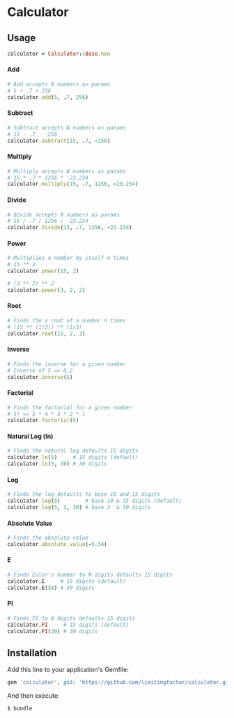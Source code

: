 # Calculator

## Usage
```ruby
calculator = Calculator::Base.new
```
#### Add
```ruby
# Add accepts N numbers as params
# 5 + .7 + 256
calculator.add(5, .7, 256)
```

#### Subtract
```ruby
# Subtract accepts N numbers as params
# 15 - .7 - -256
calculator.subtract(15, .7, -256)
```

#### Multiply
```ruby
# Multiply accepts N numbers as params
# 15 * .7 * 1256 * -23.234
calculator.multiply(15, .7, 1256, -23.234)
```

#### Divide
```ruby
# Divide accepts N numbers as params
# 15 / .7 / 1256 / -23.234
calculator.divide(15, .7, 1256, -23.234)
```

#### Power
```ruby
# Multiplies a number by itself n times
# 15 ** 2
calculator.power(15, 2)

# (3 ** 2) ** 2
calculator.power(3, 2, 2)
```

#### Root
```ruby
# Finds the x root of a number n times
# (15 ** (1/2)) ** (1/3)
calculator.root(15, 2, 3)
```

#### Inverse
```ruby
# Finds the inverse for a given number
# Inverse of 5 => 0.2
calculator.inverse(5)
```

#### Factorial
```ruby
# Finds the factorial for a given number
# 5! => 5 * 4 * 3 * 2 * 1
calculator.factorial(5)
```

#### Natural Log (ln)
```ruby
# Finds the natural log defaults 15 digits
calculator.ln(5)     # 15 digits (default)
calculator.ln(5, 30) # 30 digits
```

#### Log
```ruby
# Finds the log defaults to base 10 and 15 digits
calculator.log(5)        # base 10 & 15 digits (default)
calculator.log(5, 3, 30) # base 3  & 30 digits
```

#### Absolute Value
```ruby
# Finds the absolute value
calculator.absolute_value(-5.34)
```

#### E
```ruby
# Finds Euler's number to N digits defaults 15 digits
calculator.E     # 15 digits (default)
calculator.E(30) # 30 digits
```

#### PI
```ruby
# Finds PI to N digits defaults 15 digits
calculator.PI     # 15 digits (default)
calculator.PI(30) # 30 digits
```

## Installation

Add this line to your application's Gemfile:

```ruby
gem 'calculator', git: 'https://github.com/limitingfactor/calculator.git'
```

And then execute:

    $ bundle
